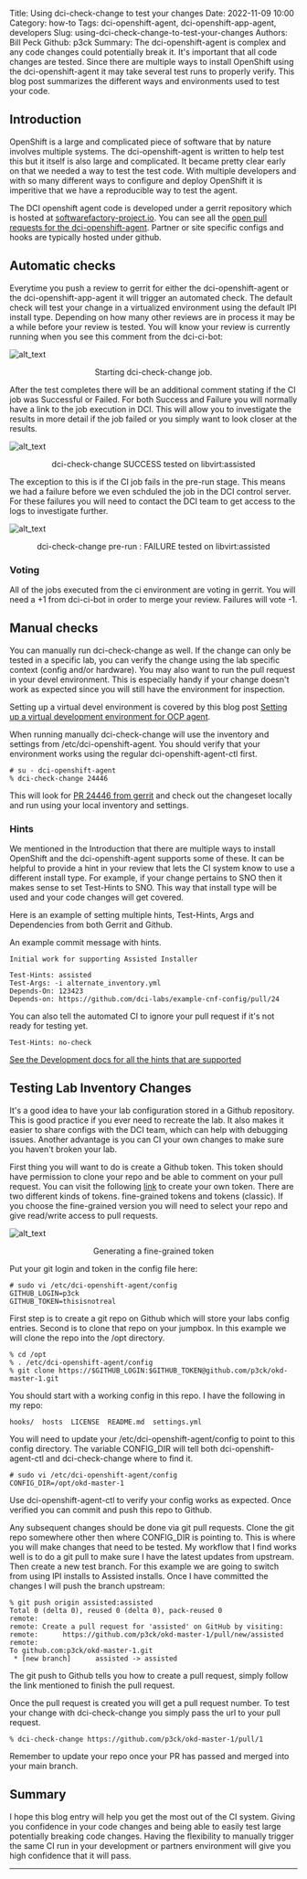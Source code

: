 Title: Using dci-check-change to test your changes
Date: 2022-11-09 10:00
Category: how-to
Tags: dci-openshift-agent, dci-openshift-app-agent, developers
Slug: using-dci-check-change-to-test-your-changes
Authors: Bill Peck
Github: p3ck
Summary: The dci-openshift-agent is complex and any code changes could potentially break it.  It's important that all code changes are tested.  Since there are multiple ways to install OpenShift using the dci-openshift-agent it may take several test runs to properly verify.  This blog post summarizes the different ways and environments used to test your code.


## Introduction

OpenShift is a large and complicated piece of software that by nature involves multiple systems.  The dci-openshift-agent is written to help test this but it itself is also large and complicated.  It became pretty clear early on that we needed a way to test the test code.  With multiple developers and with so many different ways to configure and deploy OpenShift it is imperitive that we have a reproducible way to test the agent.

The DCI openshift agent code is developed under a gerrit repository which is hosted at [softwarefactory-project.io](https://softwarefectory-project.io/r).  You can see all the [open pull requests for the dci-openshift-agent](https://softwarefactory-project.io/r/q/project:dci-openshift-agent+status:open).  Partner or site specific configs and hooks are typically hosted under github.

## Automatic checks

Everytime you push a review to gerrit for either the dci-openshift-agent or the dci-openshift-app-agent it will trigger an automated check.  The default check will test your change in a virtualized environment using the default IPI install type.  Depending on how many other reviews are in process it may be a while before your review is tested.  You will know your review is currently running when you see this comment from the dci-ci-bot:

![alt_text]({filename}/images/2022-06-03-using-dci-check-change-gerrit-started-check.png)
<center>Starting dci-check-change job.</center>

After the test completes there will be an additional comment stating if the CI job was Successful or Failed.  For both Success and Failure you will normally have a link to the job execution in DCI.  This will allow you to investigate the results in more detail if the job failed or you simply want to look closer at the results.

![alt_text]({filename}/images/2022-06-03-using-dci-check-change-gerrit-success.png)
<center>dci-check-change SUCCESS tested on libvirt:assisted</center>

The exception to this is if the CI job fails in the pre-run stage.  This means we had a failure before we even schduled the job in the DCI control server.  For these failures you will need to contact the DCI team to get access to the logs to investigate further.

![alt_text]({filename}/images/2022-06-03-using-dci-check-change-gerrit-pre-run-failure.png)
<center>dci-check-change pre-run : FAILURE tested on libvirt:assisted</center>

### Voting

All of the jobs executed from the ci environment are voting in gerrit.  You will need a +1 from dci-ci-bot in order to merge your review.  Failures will vote -1.

## Manual checks

You can manually run dci-check-change as well.  If the change can only be tested in a specific lab, you can verify the change using the lab specific context (config and/or hardware).  You may also want to run the pull request in your devel environment.  This is especially handy if your change doesn't work as expected since you will still have the environment for inspection.

Setting up a virtual devel environment is covered by this blog post [Setting up a virtual development environment for OCP agent](https://blog.distributed-ci.io/setting-up-a-virtual-development-environment-for-ocp-agent.html).

When running manually dci-check-change will use the inventory and settings from /etc/dci-openshift-agent.  You should verify that your environment works using the regular dci-openshift-agent-ctl first.

    # su - dci-openshift-agent
    % dci-check-change 24446

This will look for [PR 24446 from gerrit](https://softwarefactory-project.io/r/c/dci-openshift-agent/+/24446) and check out the changeset locally and run using your local inventory and settings.

### Hints

We mentioned in the Introduction that there are multiple ways to install OpenShift and the dci-openshift-agent supports some of these.  It can be helpful to provide a hint in your review that lets the CI system know to use a different install type.  For example, if your change pertains to SNO then it makes sense to set Test-Hints to SNO.  This way that install type will be used and your code changes will get covered.

Here is an example of setting multiple hints, Test-Hints, Args and Dependencies from both Gerrit and Github.

An example commit message with hints.

    Initial work for supporting Assisted Installer

    Test-Hints: assisted
    Test-Args: -i alternate_inventory.yml
    Depends-On: 123423
    Depends-on: https://github.com/dci-labs/example-cnf-config/pull/24

You can also tell the automated CI to ignore your pull request if it's not ready for testing yet.

    Test-Hints: no-check

[See the Development docs for all the hints that are supported](https://docs.distributed-ci.io/dci-openshift-agent/docs/development/#advanced)

## Testing Lab Inventory Changes

It's a good idea to have your lab configuration stored in a Github repository.  This is good practice if you ever need to recreate the lab.  It also makes it easier to share configs with the DCI team, which can help with debugging issues.  Another advantage is you can CI your own changes to make sure you haven't broken your lab.

First thing you will want to do is create a Github token.  This token should have permission to clone your repo and be able to comment on your pull request.  You can visit the following [link](https://github.com/settings/apps) to create your own token.  There are two different kinds of tokens. fine-grained tokens and tokens (classic).  If you choose the fine-grained version you will need to select your repo and give read/write access to pull requests.

![alt_text]({filename}/images/2022-11-09-using-dci-check-change-github-token.png)
<center>Generating a fine-grained token</center>

Put your git login and token in the config file here:

    # sudo vi /etc/dci-openshift-agent/config
    GITHUB_LOGIN=p3ck
    GITHUB_TOKEN=thisisnotreal

First step is to create a git repo on Github which will store your labs config entries.  Second is to clone that repo on your jumpbox.  In this example we will clone the repo into the /opt directory.

    % cd /opt
    % . /etc/dci-openshift-agent/config
    % git clone https://$GITHUB_LOGIN:$GITHUB_TOKEN@github.com/p3ck/okd-master-1.git

You should start with a working config in this repo.  I have the following in my repo:

    hooks/  hosts  LICENSE  README.md  settings.yml

You will need to update your /etc/dci-openshift-agent/config to point to this config directory.  The variable CONFIG_DIR will tell both dci-openshift-agent-ctl and dci-check-change where to find it.

    # sudo vi /etc/dci-openshift-agent/config
    CONFIG_DIR=/opt/okd-master-1

Use dci-openshift-agent-ctl to verify your config works as expected.  Once verified you can commit and push this repo to Github.

Any subsequent changes should be done via git pull requests.  Clone the git repo somewhere other then where CONFIG_DIR is pointing to.  This is where you will make changes that need to be tested.  My workflow that I find works well is to do a git pull to make sure I have the latest updates from upstream.  Then create a new test branch.  For this example we are going to switch from using IPI installs to Assisted installs.  Once I have committed the changes I will push the branch upstream:

    % git push origin assisted:assisted
    Total 0 (delta 0), reused 0 (delta 0), pack-reused 0
    remote:
    remote: Create a pull request for 'assisted' on GitHub by visiting:
    remote:      https://github.com/p3ck/okd-master-1/pull/new/assisted
    remote:
    To github.com:p3ck/okd-master-1.git
     * [new branch]      assisted -> assisted

The git push to Github tells you how to create a pull request, simply follow the link mentioned to finish the pull request.

Once the pull request is created you will get a pull request number.  To test your change with dci-check-change you simply pass the url to your pull request.

    % dci-check-change https://github.com/p3ck/okd-master-1/pull/1

Remember to update your repo once your PR has passed and merged into your main branch.

## Summary

I hope this blog entry will help you get the most out of the CI system.  Giving you confidence in your code changes and being able to easily test large potentially breaking code changes.  Having the flexibility to manually trigger the same CI run in your development or partners environment will give you high confidence that it will pass.

---
